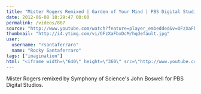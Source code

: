 ```yaml
---
title: "Mister Rogers Remixed | Garden of Your Mind | PBS Digital Studios"
date: 2012-06-08 18:29:47 00:00
permalink: /videos/807
source: "http://www.youtube.com/watch?feature=player_embedded&v=OFzXaFbxDcM"
thumbnail: "http://i4.ytimg.com/vi/OFzXaFbxDcM/hqdefault.jpg"
user:
  username: "rsantaferraro"
  name: "Rocky Santaferraro"
tags: ["imagination"]
html: "<iframe width=\"640\" height=\"360\" src=\"http://www.youtube.com/embed/OFzXaFbxDcM?wmode=transparent&fs=1&feature=oembed\" frameborder=\"0\" allowfullscreen></iframe>"
---
```


Mister Rogers remixed by Symphony of Science's John Boswell for PBS Digital Studios.